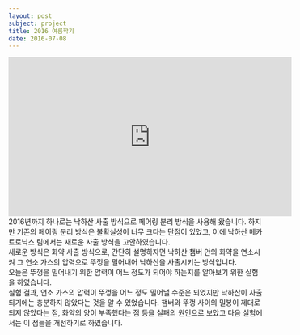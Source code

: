 ```yaml
---
layout: post
subject: project
title: 2016 여름학기
date: 2016-07-08
---
```

<iframe width="560" height="315" src="https://www.youtube.com/embed/kUeQjtEhYys" frameborder="0" allowfullscreen></iframe><br/>
2016년까지 하나로는 낙하산 사출 방식으로 페어링 분리 방식을 사용해 왔습니다.
하지만 기존의 페어링 분리 방식은 불확실성이 너무 크다는 단점이 있었고, 이에 낙하산 메카트로닉스 팀에서는 새로운 사출 방식을 고안하였습니다. <br/>
새로운 방식은 화약 사출 방식으로, 간단히 설명하자면 낙하산 챔버 안의 화약을 연소시켜 그 연소 가스의 압력으로 뚜껑을 밀어내어 낙하산을 사출시키는 방식입니다.
<br/>오늘은 뚜껑을 밀어내기 위한 압력이 어느 정도가 되어야 하는지를 알아보기 위한 실험을 하였습니다. <br/>
실험 결과, 연소 가스의 압력이 뚜껑을 어느 정도 밀어낼 수준은 되었지만 낙하산이 사출되기에는 충분하지 않았다는 것을 알 수 있었습니다.
챔버와 뚜껑 사이의 밀봉이 제대로 되지 않았다는 점, 화약의 양이 부족했다는 점 등을 실패의 원인으로 보았고 다음 실험에서는 이 점들을 개선하기로 하였습니다.

